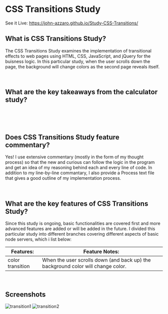 # CSS Transitions Study
See it Live: https://john-azzaro.github.io/Study-CSS-Transitions/
<br>

## What is CSS Transitions Study?
The CSS Transitions Study examines the implementation of transitional effects to web pages using HTML, CSS, JavaScript, and jQuery for the buisness logic.  In this particular study, when the user scrolls down the page, the background will change colors as the second page reveals itself.  

<br>

## What are the key takeaways from the calculator study?

<br>
<dl> 
<dd>




</dd>
</dl>

<br>

## Does CSS Transitions Study feature commentary?
Yes! I use extensive commentary (mostly in the form of my thought process) so that the new and curious can follow the logic in the program and get an idea of my reasoning behind each and every line of code.  In addition to my line-by-line commantary, I also provide a Process text file that gives a good outline of my implementation process. 

<br>

## What are the key features of CSS Transitions Study?
Since this study is ongoing, basic functionalities are covered first and more advanced features are added or will be added in the future.  I divided this particular study into different branches covering different aspects of basic node servers, which i list below:


| **Features:**                            | **Feature Notes:**                             |
| ---------------------------------------- | ----------------------------------------------|
| color transition                            |   When the user scrolls down (and back up) the background color will change color.    |



<br>

## Screenshots
![transition1](https://user-images.githubusercontent.com/37447586/62085645-f029c180-b210-11e9-9c68-75cd4615eab6.png)
![transition2](https://user-images.githubusercontent.com/37447586/62085824-63333800-b211-11e9-9da4-522ab35de105.png)


